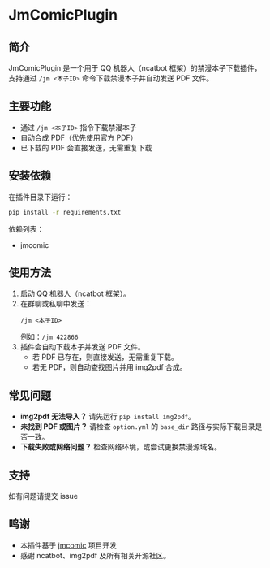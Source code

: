 # JmComicPlugin

## 简介
JmComicPlugin 是一个用于 QQ 机器人（ncatbot 框架）的禁漫本子下载插件，支持通过 `/jm <本子ID>` 命令下载禁漫本子并自动发送 PDF 文件。

## 主要功能
- 通过 `/jm <本子ID>` 指令下载禁漫本子
- 自动合成 PDF（优先使用官方 PDF）
- 已下载的 PDF 会直接发送，无需重复下载

## 安装依赖
在插件目录下运行：

```bash
pip install -r requirements.txt
```

依赖列表：
- jmcomic

## 使用方法
1. 启动 QQ 机器人（ncatbot 框架）。
2. 在群聊或私聊中发送：
   ```
   /jm <本子ID>
   ```
   例如：`/jm 422866`
3. 插件会自动下载本子并发送 PDF 文件。
   - 若 PDF 已存在，则直接发送，无需重复下载。
   - 若无 PDF，则自动查找图片并用 img2pdf 合成。

## 常见问题
- **img2pdf 无法导入？**
  请先运行 `pip install img2pdf`。
- **未找到 PDF 或图片？**
  请检查 `option.yml` 的 `base_dir` 路径与实际下载目录是否一致。
- **下载失败或网络问题？**
  检查网络环境，或尝试更换禁漫源域名。

## 支持
如有问题请提交 issue

## 鸣谢

- 本插件基于 [jmcomic](https://github.com/hect0x7/JMComic-Crawler-Python) 项目开发
- 感谢 ncatbot、img2pdf 及所有相关开源社区。

